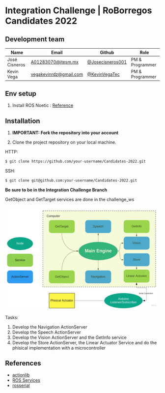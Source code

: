 # Integration Challenge | RoBorregos Candidates 2022

## Development team

| Name                    | Email                                                               | Github                                                       | Role      |
| ----------------------- | ------------------------------------------------------------------- | ------------------------------------------------------------ | --------- |
| José Cisneros | [A01283070@itesm.mx](mailto:A01283070@itesm.mx) | [@Josecisneros001](https://github.com/Josecisneros001) | PM & Programmer |
| Kevin Vega | [vegakevinrdz@gmail.com](mailto:vegakevinrdz@gmai.com) | [@KevinVegaTec](https://github.com/KevinVegaTec)   | PM & Programmer  |


## Env setup
1. Install ROS Noetic : [Reference](http://wiki.ros.org/noetic/Installation/Ubuntu)

## Installation

1. **IMPORTANT: Fork the repository into your account**

2. Clone the project repository on your local machine.

HTTP:
``` bash
$ git clone https://github.com/your-username/Candidates-2022.git
```

SSH:
``` bash 
$ git clone git@github.com:your-username/Candidates-2022.git
```
**Be sure to be in the Integration Challenge Branch**

GetObject and GetTarget services are done in the challenge_ws

<img src='Reto Integracion CD2022.jpg' width="1000"/>

Tasks:
1. Develop the Navigation ActionServer
2. Develop the Speech ActionServer
3. Develop the Vision ActionServer and the GetInfo service
4. Develop the Store ActionServer, the Linear Actuator Service and do the phisical implementation with a microcontroller

## References
- [actionlib](http://wiki.ros.org/actionlib)
- [ROS Services](http://wiki.ros.org/Services)
- [rosserial](http://wiki.ros.org/rosserial)


